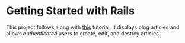 # Getting Started with Rails
This project follows along with [this](https://guides.rubyonrails.org/v5.0/getting_started.html) tutorial. It displays blog articles and allows *authenticated* users to create, edit, and destroy articles. 
